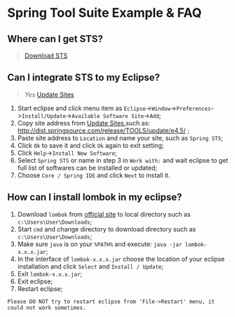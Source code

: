 # Spring Tool Suite Example & FAQ

## Where can I get STS?

> [Download STS](http://spring.io/tools/sts/all)

## Can I integrate STS to my Eclipse?

> *Yes*
> [Update Sites](http://spring.io/tools/sts/all)

1. Start eclipse and click menu item as `Eclipse`->`Window`->`Preferences`->`Install/Update`->`Available Software Site`->`Add`;
2. Copy site address from [Update Sites](http://spring.io/tools/sts/all),such as: http://dist.springsource.com/release/TOOLS/update/e4.5/ ;
3. Paste site address to `Location` and name your site, such as `Spring STS`;
4. Click `Ok` to save it and click `Ok` again to exit setting;
5. Click `Help`->`Install New Software`;
6. Select `Spring STS` or name in step 3 in `Work with:` and wait eclipse to get full list of softwares can be installed or updated;
7. Choose `Core / Spring IDE` and click `Next` to install it.
 
## How can I install lombok in my eclipse?

1. Download `lombok` from [official site](https://projectlombok.org/) to local directory such as `c:\Users\User\Downloads`;
1. Start `cmd` and change directory to download directory such as `c:\Users\User\Downloads`;
1. Make sure `java` is on your `%PATH%` and execute: `java -jar lombok-x.x.x.jar`;
1. In the interface of `lombok-x.x.x.jar` choose the location of your eclipse installation and click `Select` and `Install / Update`;
1. Exit `lombok-x.x.x.jar`;
1. Exit eclipse;
1. Restart eclipse;

`Please DO NOT try to restart eclipse from 'File->Restart' menu, it could not work sometimes.`
